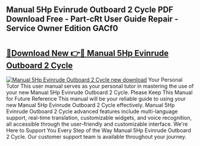 ## Manual 5Hp Evinrude Outboard 2 Cycle PDF Download Free - Part-cRt User Guide Repair - Service Owner Edition GACf0

# <h2><a href="http://bc85890.oget.top/?id=Manual+5Hp+Evinrude+Outboard+2+Cycle">🔗Download New 👉🔴 Manual 5Hp Evinrude Outboard 2 Cycle</a></h2>

[![Manual 5Hp Evinrude Outboard 2 Cycle new download](https://i.imgur.com/5g1atiW.png)](http://bc85890.oget.top/?id=Manual+5Hp+Evinrude+Outboard+2+Cycle)
Your Personal Tutor This user manual serves as your personal tutor in mastering the use of your new Manual 5Hp Evinrude Outboard 2 Cycle. Please Keep This Manual for Future Reference This manual will be your reliable guide to using your new Manual 5Hp Evinrude Outboard 2 Cycle effectively. Manual 5Hp Evinrude Outboard 2 Cycle advanced features include multi-language support, real-time translation, customizable widgets, and voice recognition, all accessible through the user-friendly and customizable interface. We're Here to Support You Every Step of the Way Manual 5Hp Evinrude Outboard 2 Cycle. Our customer support team is available throughout your journey.
